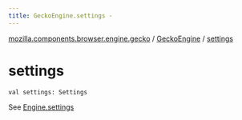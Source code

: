 ```yaml
---
title: GeckoEngine.settings - 
---
```


[mozilla.components.browser.engine.gecko](../index.html) / [GeckoEngine](index.html) / [settings](./settings.html)

# settings

`val settings: Settings`

See [Engine.settings](#)

